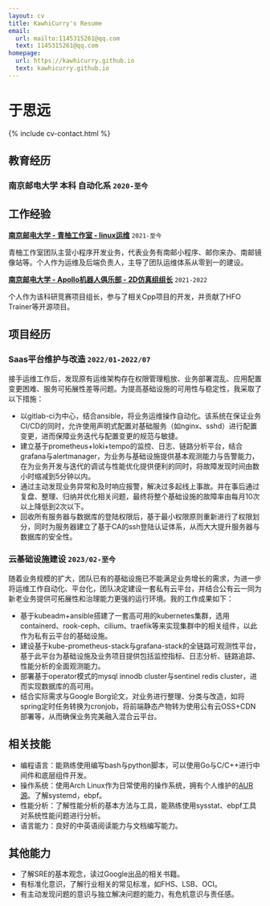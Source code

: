```yaml
---
layout: cv
title: KawhiCurry's Resume
email:
  url: mailto:1145315261@qq.com
  text: 1145315261@qq.com
homepage:
  url: https://kawhicurry.github.io
  text: kawhicurry.github.io
---
```


# 于思远

{% include cv-contact.html %}

## 教育经历

### 南京邮电大学 本科 自动化系 `2020-至今`

## 工作经验

[**南京邮电大学 - 青柚工作室 - linux运维**](https://qingyou.njupt.edu.cn) `2021-至今`

青柚工作室团队主营小程序开发业务，代表业务有南邮小程序、邮你来办、南邮镜像站等。个人作为运维及后端负责人，主导了团队运维体系从零到一的建设。

[**南京邮电大学 - Apollo机器人俱乐部 - 2D仿真组组长**](https://github.com/Apollo2d/) `2021-2022`

个人作为该科研竞赛项目组长，参与了相关Cpp项目的开发，并贡献了HFO Trainer等开源项目。

## 项目经历

### **Saas平台维护与改造** `2022/01-2022/07`

接手运维工作后，发现原有运维架构存在权限管理粗放、业务部署混乱、应用配置变更困难、服务可拓展性差等问题。为提高基础设施的可用性与稳定性，我采取了以下措施：

- 以gitlab-ci为中心，结合ansible，将业务运维操作自动化。该系统在保证业务CI/CD的同时，允许使用声明式配置对基础服务（如nginx、sshd）进行配置变更，进而保障业务迭代与配置变更的规范与敏捷。
- 建立基于prometheus+loki+tempo的监控、日志、链路分析平台，结合grafana与alertmanager，为业务与基础设施提供基本观测能力与告警能力，在为业务开发与迭代的调试与性能优化提供便利的同时，将故障发现时间由数小时缩减到5分钟以内。
- 通过主动发现业务异常和及时响应报警，解决过多起线上事故。并在事后通过复盘、整理、归纳并优化相关问题，最终将整个基础设施的故障率由每月10次以上降低到2次以下。
- 回收所有服务器与数据库的登陆权限后，基于最小权限原则重新进行了权限划分，同时为服务器建立了基于CA的ssh登陆认证体系，从而大大提升服务器与数据库的安全性。

### **云基础设施建设** `2023/02-至今`

随着业务规模的扩大，团队已有的基础设施已不能满足业务增长的需求，为进一步将运维工作自动化、平台化，团队决定建设一套私有云平台，并结合公有云一同为新老业务提供可拓展性和治理能力更强的运行环境。我的工作成果如下：

- 基于kubeadm+ansible搭建了一套高可用的kubernetes集群，选用containerd、rook-ceph、cilium、traefik等来实现集群中的相关组件，以此作为私有云平台的基础设施。
- 建设基于kube-prometheus-stack与grafana-stack的全链路可观测性平台，基于此平台为基础设施及业务项目提供包括监控指标、日志分析、链路追踪、性能分析的全面观测能力。
- 部署基于operator模式的mysql innodb cluster与sentinel redis cluster，进而实现数据库的高可用。
- 结合实际需求与Google Borg论文，对业务进行整理、分类与改造，如将spring定时任务转换为cronjob，将前端静态产物转为使用公有云OSS+CDN部署等，从而确保业务完美融入混合云平台。

## 相关技能

- 编程语言：能熟练使用编写bash与python脚本，可以使用Go与C/C++进行中间件和底层组件开发。
- 操作系统：使用Arch Linux作为日常使用的操作系统，拥有个人维护的[AUR 源](https://aur.archlinux.org/packages?O=0&SeB=m&K=kawhicurry&outdated=&SB=m&SO=d&PP=50&submit=Go)。了解systemd，ebpf。
- 性能分析：了解性能分析的基本方法与工具，能熟练使用sysstat、ebpf工具对系统性能问题进行分析。
- 语言能力：良好的中英语阅读能力与文档编写能力。

## 其他能力

- 了解SRE的基本观念，读过Google出品的相关书籍。
- 有标准化意识，了解行业相关的常见标准，如FHS、LSB、OCI。
- 有主动发现问题的意识与独立解决问题的能力，有危机意识与责任感。
